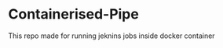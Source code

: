 Containerised-Pipe
==================
This repo made for running jeknins jobs inside docker container
